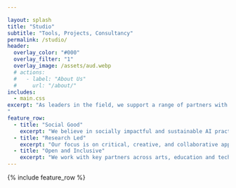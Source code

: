 ```yaml
---

layout: splash
title: "Studio"
subtitle: "Tools, Projects, Consultancy"
permalink: /studio/
header:
  overlay_color: "#000"
  overlay_filter: "1"
  overlay_image: /assets/aud.webp
  # actions:
  #   - label: "About Us"
  #     url: "/about/"
includes:
  - main.css
excerpt: "As leaders in the field, we support a range of partners with critical and creative approaches for the development and application of AI tools, techniques and practices. Taking a _makerly_ approach combined with high-level technical and conceptual expertise, we pursue **rigorous creativity**, working alongside key partners and communities for the social good. Our ‘AI Studio’ _builds_ around people and situations - offering an innovative, adaptive constellation of tools, techniques, and methodologies, underpinned by long-term experience in social and creative practices. 
"
feature_row:
  - title: "Social Good"
    excerpt: "We believe in socially impactful and sustainable AI practices."
  - title: "Research Led"
    excerpt: "Our focus is on critical, creative, and collaborative approaches to AI research and development."
  - title: "Open and Inclusive"
    excerpt: "We work with key partners across arts, education and technology domains"
---
```


<!-- We specialise in blended - critical, creative, collaborative - approaches, working with key partners across arts, education and technology domains. Committed to open, inclusive research, we seek to make innovative, societally impactful and sustainable AI practices and applications.  -->

{% include feature_row %}

